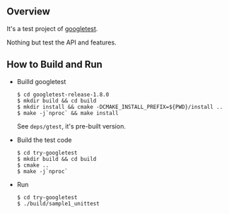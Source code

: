 ## Overview

It's a test project of [googletest](https://github.com/google/googletest).

Nothing but test the API and features.

## How to Build and Run

- Builld googletest

      $ cd googletest-release-1.8.0
      $ mkdir build && cd build
      $ mkdir install && cmake -DCMAKE_INSTALL_PREFIX=${PWD}/install ..
      $ make -j`nproc` && make install
   
  See `deps/gtest`, it's pre-built version.

- Build the test code
        
      $ cd try-googletest
      $ mkdir build && cd build
      $ cmake ..
      $ make -j`nproc`
        
- Run 

      $ cd try-googletest
      $ ./build/sample1_unittest